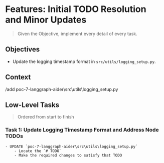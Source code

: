 # Features: Initial TODO Resolution and Minor Updates

> Given the Objective, implement every detail of every task.

## Objectives

- Update the logging timestamp format in `src/utils/logging_setup.py`.

## Context

/add poc-7-langgraph-aider\src\utils\logging_setup.py

## Low-Level Tasks
> Ordered from start to finish

### Task 1: Update Logging Timestamp Format and Address Node TODOs
```
- UPDATE `poc-7-langgraph-aider\src\utils\logging_setup.py`
    - Locate the `# TODO`
    - Make the required changes to satisfy that TODO
```